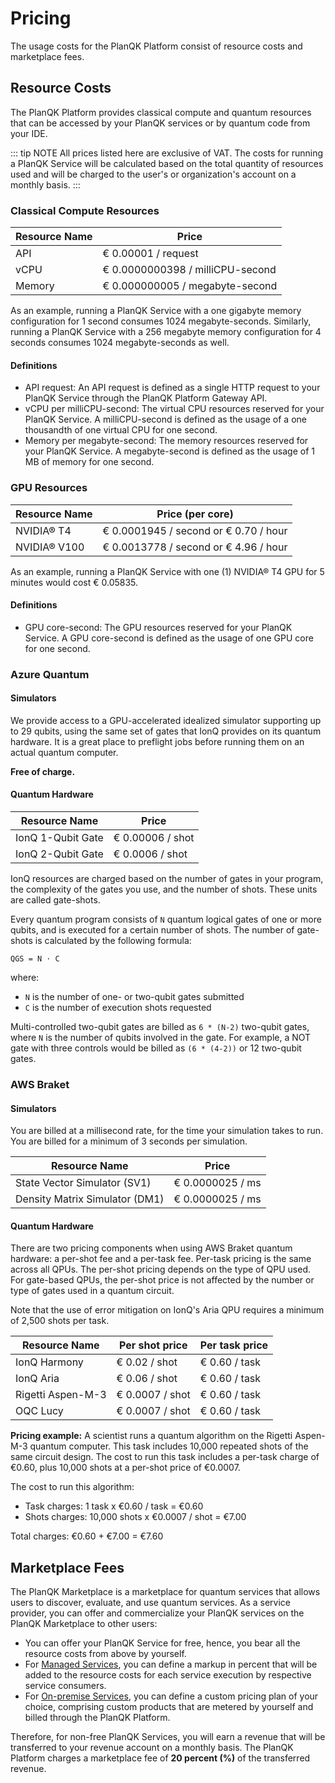 # Pricing

The usage costs for the PlanQK Platform consist of resource costs and marketplace fees.

## Resource Costs

The PlanQK Platform provides classical compute and quantum resources that can be accessed by your PlanQK services or by quantum code from your IDE.

::: tip NOTE
All prices listed here are exclusive of VAT.
The costs for running a PlanQK Service will be calculated based on the total quantity of resources used and will be charged to the user's or organization's account on a monthly basis.
:::

### Classical Compute Resources

| Resource Name | Price                            |
|---------------|----------------------------------|
| API           | € 0.00001 / request              |
| vCPU          | € 0.0000000398 / milliCPU-second |
| Memory        | € 0.000000005 / megabyte-second  |

As an example, running a PlanQK Service with a one gigabyte memory configuration for 1 second consumes 1024 megabyte-seconds.
Similarly, running a PlanQK Service with a 256 megabyte memory configuration for 4 seconds consumes 1024 megabyte-seconds as well.

#### Definitions

* API request:
  An API request is defined as a single HTTP request to your PlanQK Service through the PlanQK Platform Gateway API.
* vCPU per milliCPU-second:
  The virtual CPU resources reserved for your PlanQK Service. A milliCPU-second is defined as the usage of a one thousandth of one virtual CPU for one second.
* Memory per megabyte-second:
  The memory resources reserved for your PlanQK Service. A megabyte-second is defined as the usage of 1 MB of memory for one second.

### GPU Resources

| Resource Name | Price (per core)                      |
|---------------|---------------------------------------|
| NVIDIA® T4    | € 0.0001945 / second or € 0.70 / hour |
| NVIDIA® V100  | € 0.0013778 / second or € 4.96 / hour |

As an example, running a PlanQK Service with one (1) NVIDIA® T4 GPU for 5 minutes would cost € 0.05835.

#### Definitions

* GPU core-second:
  The GPU resources reserved for your PlanQK Service. A GPU core-second is defined as the usage of one GPU core for one second.

### Azure Quantum

#### Simulators

We provide access to a GPU-accelerated idealized simulator supporting up to 29 qubits, using the same set of gates that IonQ provides on its quantum hardware.
It is a great place to preflight jobs before running them on an actual quantum computer.

**Free of charge.**

#### Quantum Hardware

| Resource Name     | Price            |
|-------------------|------------------|
| IonQ 1-Qubit Gate | € 0.00006 / shot |
| IonQ 2-Qubit Gate | € 0.0006 / shot  |

IonQ resources are charged based on the number of gates in your program, the complexity of the gates you use, and the number of shots.
These units are called gate-shots.

Every quantum program consists of `N` quantum logical gates of one or more qubits, and is executed for a certain number of shots.
The number of gate-shots is calculated by the following formula:

`QGS = N ⋅ C`

where:

* `N` is the number of one- or two-qubit gates submitted
* `C` is the number of execution shots requested

Multi-controlled two-qubit gates are billed as `6 * (N-2)` two-qubit gates, where `N` is the number of qubits involved in the gate.
For example, a NOT gate with three controls would be billed as `(6 * (4-2))` or 12 two-qubit gates.

### AWS Braket 

#### Simulators

You are billed at a millisecond rate, for the time your simulation takes to run.
You are billed for a minimum of 3 seconds per simulation.

| Resource Name                  | Price            |
|--------------------------------|------------------|
| State Vector Simulator (SV1)   | € 0.0000025 / ms |
| Density Matrix Simulator (DM1) | € 0.0000025 / ms |

#### Quantum Hardware

There are two pricing components when using AWS Braket quantum hardware: a per-shot fee and a per-task fee.
Per-task pricing is the same across all QPUs.
The per-shot pricing depends on the type of QPU used.
For gate-based QPUs, the per-shot price is not affected by the number or type of gates used in a quantum circuit.

Note that the use of error mitigation on IonQ's Aria QPU requires a minimum of 2,500 shots per task.

| Resource Name     | Per shot price  | Per task price |
|-------------------|-----------------|----------------|
| IonQ Harmony      | € 0.02 / shot   | € 0.60 / task  |
| IonQ Aria         | € 0.06 / shot   | € 0.60 / task  |
| Rigetti Aspen-M-3 | € 0.0007 / shot | € 0.60 / task  |
| OQC Lucy          | € 0.0007 / shot | € 0.60 / task  |

**Pricing example:**
A scientist runs a quantum algorithm on the Rigetti Aspen-M-3 quantum computer.
This task includes 10,000 repeated shots of the same circuit design.
The cost to run this task includes a per-task charge of €0.60, plus 10,000 shots at a per-shot price of €0.0007.

The cost to run this algorithm:

- Task charges: 1 task x €0.60 / task = €0.60
- Shots charges: 10,000 shots x €0.0007 / shot = €7.00

Total charges: €0.60 + €7.00 = €7.60

## Marketplace Fees

The PlanQK Marketplace is a marketplace for quantum services that allows users to discover, evaluate, and use quantum services.
As a service provider, you can offer and commercialize your PlanQK services on the PlanQK Marketplace to other users:

* You can offer your PlanQK Service for free, hence, you bear all the resource costs from above by yourself.
* For [Managed Services](../service-platform/managed-services.md), you can define a markup in percent that will be added to the resource costs for each service execution by respective service consumers.
* For [On-premise Services](../service-platform/external-services.md), you can define a custom pricing plan of your choice, comprising custom products that are metered by yourself and billed through the PlanQK Platform.

Therefore, for non-free PlanQK Services, you will earn a revenue that will be transferred to your revenue account on a monthly basis.
The PlanQK Platform charges a marketplace fee of **20 percent (%)** of the transferred revenue.
